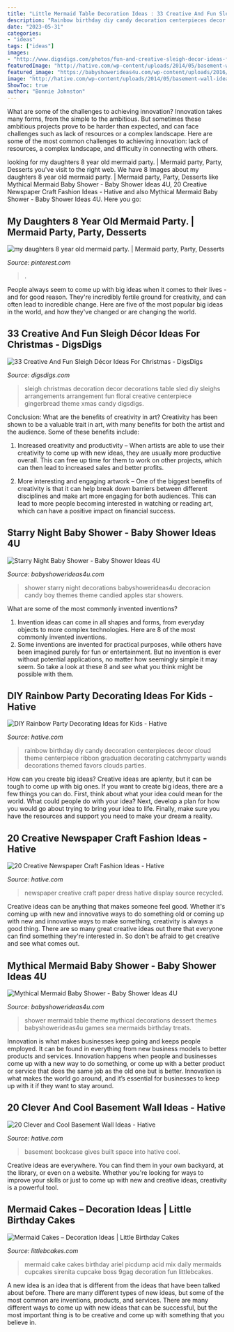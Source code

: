 ```yaml
---
title: "Little Mermaid Table Decoration Ideas : 33 Creative And Fun Sleigh Décor Ideas For Christmas"
description: "Rainbow birthday diy candy decoration centerpieces decor cloud theme centerpiece ribbon graduation decorating catchmyparty wands decorations themed favors clouds parties"
date: "2023-05-31"
categories:
- "ideas"
tags: ["ideas"]
images:
- "http://www.digsdigs.com/photos/fun-and-creative-sleigh-decor-ideas-for-christmas-16-554x831.jpg"
featuredImage: "http://hative.com/wp-content/uploads/2014/05/basement-wall-ideas/20-bookcase-in-basement-wall.jpg"
featured_image: "https://babyshowerideas4u.com/wp-content/uploads/2016/09/Starry-Night-Baby-Shower-Candied-Apples.jpg"
image: "http://hative.com/wp-content/uploads/2014/05/basement-wall-ideas/20-bookcase-in-basement-wall.jpg"
ShowToc: true
author: "Bonnie Johnston"
---
```



What are some of the challenges to achieving innovation?
Innovation takes many forms, from the simple to the ambitious. But sometimes these ambitious projects prove to be harder than expected, and can face challenges such as lack of resources or a complex landscape. Here are some of the most common challenges to achieving innovation: lack of resources, a complex landscape, and difficulty in connecting with others.

	

		
looking for my daughters 8 year old mermaid party. | Mermaid party, Party, Desserts you've visit to the right web. We have 8 Images about my daughters 8 year old mermaid party. | Mermaid party, Party, Desserts like Mythical Mermaid Baby Shower - Baby Shower Ideas 4U, 20 Creative Newspaper Craft Fashion Ideas - Hative and also Mythical Mermaid Baby Shower - Baby Shower Ideas 4U. Here you go:
		
    
## My Daughters 8 Year Old Mermaid Party. | Mermaid Party, Party, Desserts

<img loading=lazy src="https://i.pinimg.com/736x/03/22/f6/0322f6237dcbb58ea3b0e76172b39e50.jpg" onerror="this.onerror=null;this.src='https://tse4.mm.bing.net/th?id=OIP.tTdmX_RcMa69WlgJV1x5zwHaPP&amp;pid=15.1';" alt="my daughters 8 year old mermaid party. | Mermaid party, Party, Desserts">

_Source: pinterest.com_

>. 

	

People always seem to come up with big ideas when it comes to their lives - and for good reason. They're incredibly fertile ground for creativity, and can often lead to incredible change. Here are five of the most popular big ideas in the world, and how they've changed or are changing the world.

    
## 33 Creative And Fun Sleigh Décor Ideas For Christmas - DigsDigs

<img loading=lazy src="http://www.digsdigs.com/photos/fun-and-creative-sleigh-decor-ideas-for-christmas-16-554x831.jpg" onerror="this.onerror=null;this.src='https://tse1.mm.bing.net/th?id=OIP.ka1YzgNDJCAIhwQUlpqz1QHaLH&amp;pid=15.1';" alt="33 Creative And Fun Sleigh Décor Ideas For Christmas - DigsDigs">

_Source: digsdigs.com_

>sleigh christmas decoration decor decorations table sled diy sleighs arrangements arrangement fun floral creative centerpiece gingerbread theme xmas candy digsdigs. 

	

Conclusion: What are the benefits of creativity in art?
Creativity has been shown to be a valuable trait in art, with many benefits for both the artist and the audience. Some of these benefits include:
1. Increased creativity and productivity – When artists are able to use their creativity to come up with new ideas, they are usually more productive overall. This can free up time for them to work on other projects, which can then lead to increased sales and better profits.

2. More interesting and engaging artwork – One of the biggest benefits of creativity is that it can help break down barriers between different disciplines and make art more engaging for both audiences. This can lead to more people becoming interested in watching or reading art, which can have a positive impact on financial success.


    
## Starry Night Baby Shower - Baby Shower Ideas 4U

<img loading=lazy src="https://babyshowerideas4u.com/wp-content/uploads/2016/09/Starry-Night-Baby-Shower-Candied-Apples.jpg" onerror="this.onerror=null;this.src='https://tse3.mm.bing.net/th?id=OIP.d3Oqj8h7n6iIgZmco2JIUQHaJ4&amp;pid=15.1';" alt="Starry Night Baby Shower - Baby Shower Ideas 4U">

_Source: babyshowerideas4u.com_

>shower starry night decorations babyshowerideas4u decoracion candy boy themes theme candied apples star showers. 

	

What are some of the most commonly invented inventions?
1. Invention ideas can come in all shapes and forms, from everyday objects to more complex technologies. Here are 8 of the most commonly invented inventions.
2. Some inventions are invented for practical purposes, while others have been imagined purely for fun or entertainment. But no invention is ever without potential applications, no matter how seemingly simple it may seem. So take a look at these 8 and see what you think might be possible with them.

    
## DIY Rainbow Party Decorating Ideas For Kids - Hative

<img loading=lazy src="https://hative.com/wp-content/uploads/2014/11/diy-rainbow-party-decorating-ideas/4-candy-decoration.jpg" onerror="this.onerror=null;this.src='https://tse1.mm.bing.net/th?id=OIP.GfTxgQhCKywEmuWykiSTCAHaLG&amp;pid=15.1';" alt="DIY Rainbow Party Decorating Ideas for Kids - Hative">

_Source: hative.com_

>rainbow birthday diy candy decoration centerpieces decor cloud theme centerpiece ribbon graduation decorating catchmyparty wands decorations themed favors clouds parties. 

	

How can you create big ideas?
Creative ideas are aplenty, but it can be tough to come up with big ones. If you want to create big ideas, there are a few things you can do. First, think about what your idea could mean for the world. What could people do with your idea? Next, develop a plan for how you would go about trying to bring your idea to life. Finally, make sure you have the resources and support you need to make your dream a reality.

    
## 20 Creative Newspaper Craft Fashion Ideas - Hative

<img loading=lazy src="http://hative.com/wp-content/uploads/2014/10/newspaper-craft-fashion-ideas/14-creative-newspaper-craft-fashion-ideas.jpg" onerror="this.onerror=null;this.src='https://tse4.mm.bing.net/th?id=OIP.LGUML7UIRXT0iilHjTsgxQHaLH&amp;pid=15.1';" alt="20 Creative Newspaper Craft Fashion Ideas - Hative">

_Source: hative.com_

>newspaper creative craft paper dress hative display source recycled. 

	

Creative ideas can be anything that makes someone feel good. Whether it's coming up with new and innovative ways to do something old or coming up with new and innovative ways to make something, creativity is always a good thing. There are so many great creative ideas out there that everyone can find something they're interested in. So don't be afraid to get creative and see what comes out.

    
## Mythical Mermaid Baby Shower - Baby Shower Ideas 4U

<img loading=lazy src="https://babyshowerideas4u.com/wp-content/uploads/2016/06/Mythical-Mermaid-Baby-Shower-Dessert-Table-600x806.jpg" onerror="this.onerror=null;this.src='https://tse2.mm.bing.net/th?id=OIP.Oqt6tzPdjkgE6ykNb-f7bQHaJ8&amp;pid=15.1';" alt="Mythical Mermaid Baby Shower - Baby Shower Ideas 4U">

_Source: babyshowerideas4u.com_

>shower mermaid table theme mythical decorations dessert themes babyshowerideas4u games sea mermaids birthday treats. 

	

Innovation is what makes businesses keep going and keeps people employed. It can be found in everything from new business models to better products and services. Innovation happens when people and businesses come up with a new way to do something, or come up with a better product or service that does the same job as the old one but is better. Innovation is what makes the world go around, and it’s essential for businesses to keep up with it if they want to stay around.

    
## 20 Clever And Cool Basement Wall Ideas - Hative

<img loading=lazy src="http://hative.com/wp-content/uploads/2014/05/basement-wall-ideas/20-bookcase-in-basement-wall.jpg" onerror="this.onerror=null;this.src='https://tse2.mm.bing.net/th?id=OIP.5ls36B5bKwGYwSnnwifRuQAAAA&amp;pid=15.1';" alt="20 Clever and Cool Basement Wall Ideas - Hative">

_Source: hative.com_

>basement bookcase gives built space into hative cool. 

	

Creative ideas are everywhere. You can find them in your own backyard, at the library, or even on a website. Whether you're looking for ways to improve your skills or just to come up with new and creative ideas, creativity is a powerful tool.

    
## Mermaid Cakes – Decoration Ideas | Little Birthday Cakes

<img loading=lazy src="http://www.littlebcakes.com/wp-content/uploads/2013/08/Mermaid-Cakes.jpg" onerror="this.onerror=null;this.src='https://tse1.mm.bing.net/th?id=OIP.Q0oSX9LkHlPj5b2IiLa0FwHaNI&amp;pid=15.1';" alt="Mermaid Cakes – Decoration Ideas | Little Birthday Cakes">

_Source: littlebcakes.com_

>mermaid cake cakes birthday ariel picdump acid mix daily mermaids cupcakes sirenita cupcake boss 9gag decoration fun littlebcakes. 

	

A new idea is an idea that is different from the ideas that have been talked about before. There are many different types of new ideas, but some of the most common are inventions, products, and services. There are many different ways to come up with new ideas that can be successful, but the most important thing is to be creative and come up with something that you believe in.

